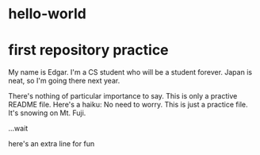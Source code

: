 # hello-world
first repository practice
==========================
My name is Edgar.
I'm a CS student who will be a student forever.
Japan is neat, so I'm going there next year.

There's nothing of particular importance to say.
This is only a practive README file. Here's a haiku:
No need to worry.
This is just a practice file.
It's snowing on Mt. Fuji.



...wait

here's an extra line for fun
